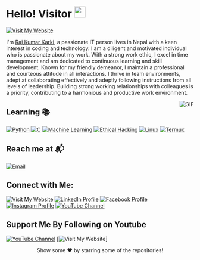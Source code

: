 # Hello! Visitor  <img src="https://emojis.slackmojis.com/emojis/images/1531849430/4246/blob-sunglasses.gif?1531849430" width="30"/>


[![Visit My Website](https://img.shields.io/badge/RajKumar%20karki-Visit%20Website-blue)](https://www.rajkumarkarki.com.np/)

I'm [Raj Kumar Karki](https://www.rajkumarkarki.com.np/), a passionate IT person lives in Nepal with a keen interest in coding and technology. I am a diligent and motivated individual who is passionate about my work. With a strong work ethic, I excel in time management and am dedicated to continuous learning and skill development. Known for my friendly demeanor, I maintain a professional and courteous attitude in all interactions. I thrive in team environments, adept at collaborating effectively and adeptly following instructions from all levels of leadership. Building strong working relationships with colleagues is a priority, contributing to a harmonious and productive work environment.

<img align="right" alt="GIF" src="https://i.giphy.com/media/v1.Y2lkPTc5MGI3NjExbGFmeWZ0cGc0bWpkNzd4anVvYnZ0cmM4aDZwc29hNGprZm1xMG83ZCZlcD12MV9pbnRlcm5hbF9naWZfYnlfaWQmY3Q9Zw/qgQUggAC3Pfv687qPC/giphy.gif"/>

## Learning 📚


[![Python](https://img.shields.io/badge/Python-Learning-brightgreen?style=flat&logo=python)](https://www.python.org/)
[![C](https://img.shields.io/badge/C-Learning-blue?style=flat&logo=c)](https://en.wikipedia.org/wiki/C_(programming_language))
[![Machine Learning](https://img.shields.io/badge/Machine%20Learning-Learning-red?style=flat&logo=machine-learning)](https://en.wikipedia.org/wiki/Machine_learning)
[![Ethical Hacking](https://img.shields.io/badge/Ethical%20Hacking-Learning-yellow?style=flat&logo=hackaday)](https://en.wikipedia.org/wiki/Ethical_hacking)
[![Linux](https://img.shields.io/badge/Linux-Learning-orange?style=flat&logo=linux)](https://www.linux.org/)
[![Termux](https://img.shields.io/badge/Termux-Learning-lightgrey?style=flat&logo=android)](https://termux.com/)



## Reach me at 📬
[![Email](https://img.shields.io/badge/-📬%20Email-%230077B5?style=flat&logo=gmail&logoColor=white)](mailto:rajkumarkarki.com.np)



## Connect with Me:
[![Visit My Website](https://img.shields.io/badge/RajKumar%20karki-Visit%20Website-blue)](https://www.rajkumarkarki.com.np/)
[![LinkedIn Profile](https://img.shields.io/badge/LinkedIn-Profile-blue)](https://www.linkedin.com/in/)
[![Facebook Profile](https://img.shields.io/badge/Facebook-Profile-blue)](https://www.facebook.com/)
[![Instagram Profile](https://img.shields.io/badge/Instagram-Profile-blue)](https://instagram.com/)
[![YouTube Channel](https://img.shields.io/badge/YouTube-Channel-red)](https://youtube.com/@rkjing)

## Support Me By Following on Youtube 
[![YouTube Channel](https://img.shields.io/badge/YouTube-Channel-red)](https://youtube.com/@rkjing)
[![Visit My Website](https://www.rajkumarkarki.com.np/)]

<div align="center">
   Show some ❤️ by starring some of the repositories!
</div>
